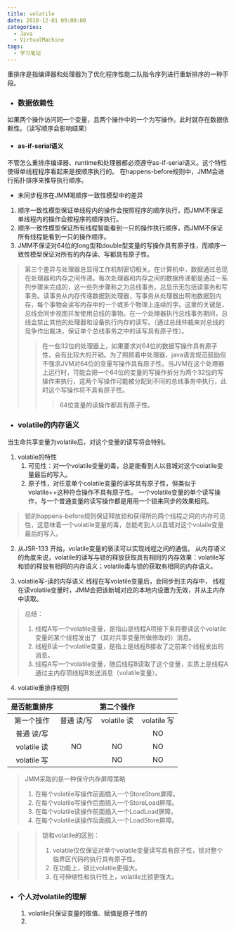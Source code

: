 ```yaml
---
title: volatile
date: 2018-12-01 09:00:00
categories:
  - Java
  - VirtualMachine
tags:
  - 学习笔记
---
```


重排序是指编译器和处理器为了优化程序性能二队指令序列进行重新排序的一种手段。

- ### 数据依赖性
如果两个操作访问同一个变量，且两个操作中的一个为写操作。此时就存在数据依赖性。（读写顺序会影响结果）
- #### as-if-serial语义
不管怎么重排序编译器、runtime和处理器都必须遵守as-if-serial语义。这个特性使得单线程程序看起来是按顺序执行的。
在happens-before规则中，JMM会进行拓扑排序来推导执行顺序。

- 未同步程序在JMM喝顺序一致性模型中的差异
1. 顺序一致性模型保证单线程内的操作会按照程序的顺序执行，而JMM不保证单线程内的操作会按程序的顺序执行。
2. 顺序一致性模型保证所有线程智能看到一只的操作执行顺序，而JMM不保证所有线程能看到一只的操作顺序。
3. JMM不保证对64位的long型和double型变量的写操作具有原子性，而顺序一致性模型保证对所有的内存读、写都具有原子性。
> 第三个差异与处理器总显得工作机制密切相关。在计算机中，数据通过总现在处理器和内存之间传递。每次处理器和内存之间的数据传递都是通过一系列步骤来完成的，这一些列步骤称之为总线事务。总显示无包括读事务和写事务。读事务从内存传递数据到处理器，写事务从处理器出啊地数据到内存，每个事物会读写内存中的一个或多个物理上连续的字。这里的关键是，总线会同步视图并发使用总线的事物。在一个处理器执行总线事务期间，总线会禁止其他的处理器和设备执行内存的读写。（通过总线仲裁来对总线的竞争作出裁决，保证单个总线事务之中的读写具有原子性）。
>> 在一些32位的处理器上，如果要求对64位的数据写操作具有原子性，会有比较大的开销。为了照顾着中处理器，java语言规范鼓励但不强求JVM对64位的变量写操作具有原子性。当JVM在这个处理器上运行时，可能会把一个64位的变量的写操作拆分为两个32位的写操作来执行，这两个写操作可能被分配到不同的总线事务中执行，此时这个写操作将不具有原子性。
>>> 64位变量的读操作都具有原子性。

- ### volatile的内存语义
当生命共享变量为volatile后，对这个变量的读写将会特别。

1. volatile的特性
    1. 可见性：对一个volatile变量的毒，总是能看到人以县城对这个colatile变量最后的写入。
    2. 原子性，对任意单个colatile变量的读写具有原子性，但类似于volatile++这种符合操作不具有原子性。
一个volatile变量的单个读写操作，与一个普通变量的读写操作都是用用一个锁来同步的效果相同。
> 锁的happens-before规则保证释放锁和获得所的两个线程之间的内存可见性，这意味着一个volatile变量的毒，总能考到人以县城对这个volaile变量最后的写入。

2. 从JSR-133 开始，volatile变量的亵渎可以实现线程之间的通信。
从内存语义的角度来说，volatile的读写与锁的释放获取具有相同的内存效果：volatile写和锁的释放有相同的内存语义；volatile毒与锁的获取有相同的内存语义。

3. volatile写-读的内存语义
线程在写volatile变量后，会同步到主内存中，
线程在读volatile变量时，JMM会把该新城对应的本地内设置为无效，并从主内存中读取。
> 总结：
> 1. 线程A写一个volatile变量，是指山是线程A项接下来将要读这个volatile变量的某个线程发出了（其对共享变量所做修改的）消息。
> 2. 线程B读一个volatile变量，是指上是线程B接收了之前某个线程发出的消息。
> 3. 线程A写一个volatile变量，随后线程B读取了这个变量，实质上是线程A通过主内存项线程B发送消息（volatile变量）。

4. volatile重排序规则

| 是否能重排序 |  | 第二个操作 |  |
| :---: | :---: | :---: | :---: |
| 第一个操作 | 普通 读/写 | volatile 读 | volatile 写 |
| 普通 读/写 |   |  | NO |
| volatile 读 | NO | NO | NO |
| volatile 写 |   | NO | NO |

> JMM采取的是一种保守内存屏障策略
> 1. 在每个volatile写操作前面插入一个StoreStore屏障。
> 2. 在每个volatile写操作后面插入一个StoreLoad屏障。
> 3. 在每个volatile读操作前面插入一个LoadLoad屏障。
> 4. 在每个volatile读操作后面插入一个LoadStore屏障。

>> 锁和volatile的区别：
>> 1. volatile仅仅保证对单个volatile变量读写具有原子性，锁对整个临界区代码的执行具有原子性。
>> 2. 在功能上，锁比volatile更强大。
>> 3. 在可伸缩性和执行性上，volatile比锁更强大。

- ### 个人对volatile的理解
    1. volatile只保证变量的取值、赋值是原子性的
    2.
